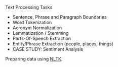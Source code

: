 Text Processing Tasks

* Sentence, Phrase and Paragraph Boundaries
* Word Tokenization
* Acronym Normalization
* Lemmatization / Stemming
* Parts-Of-Speech Extraction
* Entity/Phrase Extraction (people, places, things)
* CASE STUDY: Sentiment Analysis  

Preparing data using [NLTK](https://www.nltk.org/).
